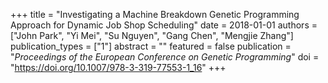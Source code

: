 +++
title = "Investigating a Machine Breakdown Genetic Programming Approach for Dynamic Job Shop Scheduling"
date = 2018-01-01
authors = ["John Park", "Yi Mei", "Su Nguyen", "Gang Chen", "Mengjie Zhang"]
publication_types = ["1"]
abstract = ""
featured = false
publication = "*Proceedings of the European Conference on Genetic Programming*"
doi = "https://doi.org/10.1007/978-3-319-77553-1_16"
+++

